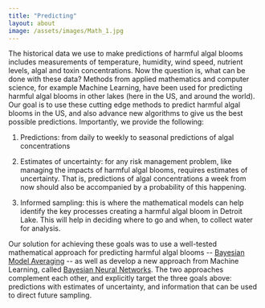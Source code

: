 ```yaml
---
title: "Predicting"
layout: about
image: /assets/images/Math_1.jpg
---
```


The historical data we use to make predictions of harmful algal blooms includes measurements of temperature, humidity, wind speed, nutrient levels, algal and toxin concentrations. Now the question is, what can be done with these data? Methods from applied mathematics and computer science, for example Machine Learning, have been used for predicting harmful algal blooms in other lakes (here in the US, and around the world). Our goal is to use these cutting edge methods to predict harmful algal blooms in the US, and also advance new algorithms to give us the best possible predictions. Importantly, we provide the following:

1) Predictions: from daily to weekly to seasonal predictions of algal concentrations

2) Estimates of uncertainty: for any risk management problem, like managing the impacts of harmful algal blooms, requires estimates of uncertainty. That is, predictions of algal concentrations a week
from now should also be accompanied by a probability of this happening.

3) Informed sampling: this is where the mathematical models can help identify the key  processes creating a harmful algal bloom in Detroit Lake. This will help in deciding where to go and
when, to collect water for analysis.

Our solution for achieving these goals was to use a well-tested mathematical approach for predicting  harmful algal blooms -- [Bayesian Model Averaging](https://docs.pymc.io/notebooks/model_averaging.html) -- as well as develop a new approach from Machine Learning, called [Bayesian Neural Networks](https://medium.com/neuralspace/bayesian-neural-network-series-post-1-need-for-bayesian-networks-e209e66b70b2). The two approaches complement each other, and explicitly target the three goals above: predictions with estimates of uncertainty, and information that can be used to direct future sampling. 






